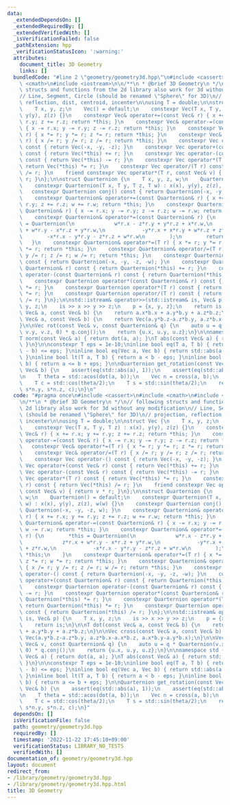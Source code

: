 ```yaml
---
data:
  _extendedDependsOn: []
  _extendedRequiredBy: []
  _extendedVerifiedWith: []
  _isVerificationFailed: false
  _pathExtension: hpp
  _verificationStatusIcon: ':warning:'
  attributes:
    document_title: 3D Geometry
    links: []
  bundledCode: "#line 2 \"geometry/geometry3d.hpp\"\n#include <cassert>\n#include\
    \ <cmath>\n#include <iostream>\n\n/**\n * @brief 3D Geometry\n */\n// following\
    \ structs and functions from the 2d library also work for 3d without any modification\n\
    // Line, Segment, Circle (should be renamed \"Sphere\" for 3D)\n// projection,\
    \ reflection, dist, centroid, incenter\n\nusing T = double;\n\nstruct Vec {\n\
    \    T x, y, z;\n    Vec() = default;\n    constexpr Vec(T x, T y, T z) : x(x),\
    \ y(y), z(z) {}\n    constexpr Vec& operator+=(const Vec& r) { x += r.x; y +=\
    \ r.y; z += r.z; return *this; }\n    constexpr Vec& operator-=(const Vec& r)\
    \ { x -= r.x; y -= r.y; z -= r.z; return *this; }\n    constexpr Vec& operator*=(T\
    \ r) { x *= r; y *= r; z *= r; return *this; }\n    constexpr Vec& operator/=(T\
    \ r) { x /= r; y /= r; z /= r; return *this; }\n    constexpr Vec operator-()\
    \ const { return Vec(-x, -y, -z); }\n    constexpr Vec operator+(const Vec& r)\
    \ const { return Vec(*this) += r; }\n    constexpr Vec operator-(const Vec& r)\
    \ const { return Vec(*this) -= r; }\n    constexpr Vec operator*(T r) const {\
    \ return Vec(*this) *= r; }\n    constexpr Vec operator/(T r) const { return Vec(*this)\
    \ /= r; }\n    friend constexpr Vec operator*(T r, const Vec& v) { return v *\
    \ r; }\n};\n\nstruct Quarternion {\n    T x, y, z, w;\n    Quarternion() = default;\n\
    \    constexpr Quarternion(T x, T y, T z, T w) : x(x), y(y), z(z), w(w) {}\n \
    \   constexpr Quarternion conj() const { return Quarternion(-x, -y, -z, w); }\n\
    \    constexpr Quarternion& operator+=(const Quarternion& r) { x += r.x; y +=\
    \ r.y; z += r.z; w += r.w; return *this; }\n    constexpr Quarternion& operator-=(const\
    \ Quarternion& r) { x -= r.x; y -= r.y; z -= r.z; w -= r.w; return *this; }\n\
    \    constexpr Quarternion& operator*=(const Quarternion& r) {\n        *this\
    \ = Quarternion(\n             w*r.x - z*r.y + y*r.z + x*r.w,\n             z*r.x\
    \ + w*r.y - x*r.z + y*r.w,\n            -y*r.x + x*r.y + w*r.z + z*r.w,\n    \
    \        -x*r.x - y*r.y - z*r.z + w*r.w\n        );\n        return *this;\n \
    \   }\n    constexpr Quarternion& operator*=(T r) { x *= r; y *= r; z *= r; w\
    \ *= r; return *this; }\n    constexpr Quarternion& operator/=(T r) { x /= r;\
    \ y /= r; z /= r; w /= r; return *this; }\n    constexpr Quarternion operator-()\
    \ const { return Quarternion(-x, -y, -z, -w); }\n    constexpr Quarternion operator+(const\
    \ Quarternion& r) const { return Quarternion(*this) += r; }\n    constexpr Quarternion\
    \ operator-(const Quarternion& r) const { return Quarternion(*this) -= r; }\n\
    \    constexpr Quarternion operator*(const Quarternion& r) const { return Quarternion(*this)\
    \ *= r; }\n    constexpr Quarternion operator*(T r) const { return Quarternion(*this)\
    \ *= r; }\n    constexpr Quarternion operator/(T r) const { return Quarternion(*this)\
    \ /= r; }\n};\n\nstd::istream& operator>>(std::istream& is, Vec& p) {\n    T x,\
    \ y, z;\n    is >> x >> y >> z;\n    p = {x, y, z};\n    return is;\n}\n\nT dot(const\
    \ Vec& a, const Vec& b) {\n    return a.x*b.x + a.y*b.y + a.z*b.z;\n}\n\nVec cross(const\
    \ Vec& a, const Vec& b) {\n    return Vec(a.y*b.z-a.z*b.y, a.z*b.x-a.x*b.z, a.x*b.y-a.y*b.x);\n\
    }\n\nVec rot(const Vec& v, const Quarternion& q) {\n    auto u = q * Quarternion(v.x,\
    \ v.y, v.z, 0) * q.conj();\n    return {u.x, u.y, u.z};\n}\n\nnamespace std {\n\
    T norm(const Vec& a) { return dot(a, a); }\nT abs(const Vec& a) { return std::sqrt(std::norm(a));\
    \ }\n}\n\nconstexpr T eps = 1e-10;\ninline bool eq(T a, T b) { return std::abs(a\
    \ - b) <= eps; }\ninline bool eq(Vec a, Vec b) { return std::abs(a - b) <= eps;\
    \ }\ninline bool lt(T a, T b) { return a < b - eps; }\ninline bool leq(T a, T\
    \ b) { return a <= b + eps; }\n\nQuarternion get_rotation(const Vec& a, const\
    \ Vec& b) {\n    assert(eq(std::abs(a), 1));\n    assert(eq(std::abs(b), 1));\n\
    \n    T theta = std::acos(dot(a, b));\n    Vec n = cross(a, b);\n    n /= std::abs(n);\n\
    \    T c = std::cos(theta/2);\n    T s = std::sin(theta/2);\n    return Quarternion(s*n.x,\
    \ s*n.y, s*n.z, c);\n}\n"
  code: "#pragma once\n#include <cassert>\n#include <cmath>\n#include <iostream>\n\
    \n/**\n * @brief 3D Geometry\n */\n// following structs and functions from the\
    \ 2d library also work for 3d without any modification\n// Line, Segment, Circle\
    \ (should be renamed \"Sphere\" for 3D)\n// projection, reflection, dist, centroid,\
    \ incenter\n\nusing T = double;\n\nstruct Vec {\n    T x, y, z;\n    Vec() = default;\n\
    \    constexpr Vec(T x, T y, T z) : x(x), y(y), z(z) {}\n    constexpr Vec& operator+=(const\
    \ Vec& r) { x += r.x; y += r.y; z += r.z; return *this; }\n    constexpr Vec&\
    \ operator-=(const Vec& r) { x -= r.x; y -= r.y; z -= r.z; return *this; }\n \
    \   constexpr Vec& operator*=(T r) { x *= r; y *= r; z *= r; return *this; }\n\
    \    constexpr Vec& operator/=(T r) { x /= r; y /= r; z /= r; return *this; }\n\
    \    constexpr Vec operator-() const { return Vec(-x, -y, -z); }\n    constexpr\
    \ Vec operator+(const Vec& r) const { return Vec(*this) += r; }\n    constexpr\
    \ Vec operator-(const Vec& r) const { return Vec(*this) -= r; }\n    constexpr\
    \ Vec operator*(T r) const { return Vec(*this) *= r; }\n    constexpr Vec operator/(T\
    \ r) const { return Vec(*this) /= r; }\n    friend constexpr Vec operator*(T r,\
    \ const Vec& v) { return v * r; }\n};\n\nstruct Quarternion {\n    T x, y, z,\
    \ w;\n    Quarternion() = default;\n    constexpr Quarternion(T x, T y, T z, T\
    \ w) : x(x), y(y), z(z), w(w) {}\n    constexpr Quarternion conj() const { return\
    \ Quarternion(-x, -y, -z, w); }\n    constexpr Quarternion& operator+=(const Quarternion&\
    \ r) { x += r.x; y += r.y; z += r.z; w += r.w; return *this; }\n    constexpr\
    \ Quarternion& operator-=(const Quarternion& r) { x -= r.x; y -= r.y; z -= r.z;\
    \ w -= r.w; return *this; }\n    constexpr Quarternion& operator*=(const Quarternion&\
    \ r) {\n        *this = Quarternion(\n             w*r.x - z*r.y + y*r.z + x*r.w,\n\
    \             z*r.x + w*r.y - x*r.z + y*r.w,\n            -y*r.x + x*r.y + w*r.z\
    \ + z*r.w,\n            -x*r.x - y*r.y - z*r.z + w*r.w\n        );\n        return\
    \ *this;\n    }\n    constexpr Quarternion& operator*=(T r) { x *= r; y *= r;\
    \ z *= r; w *= r; return *this; }\n    constexpr Quarternion& operator/=(T r)\
    \ { x /= r; y /= r; z /= r; w /= r; return *this; }\n    constexpr Quarternion\
    \ operator-() const { return Quarternion(-x, -y, -z, -w); }\n    constexpr Quarternion\
    \ operator+(const Quarternion& r) const { return Quarternion(*this) += r; }\n\
    \    constexpr Quarternion operator-(const Quarternion& r) const { return Quarternion(*this)\
    \ -= r; }\n    constexpr Quarternion operator*(const Quarternion& r) const { return\
    \ Quarternion(*this) *= r; }\n    constexpr Quarternion operator*(T r) const {\
    \ return Quarternion(*this) *= r; }\n    constexpr Quarternion operator/(T r)\
    \ const { return Quarternion(*this) /= r; }\n};\n\nstd::istream& operator>>(std::istream&\
    \ is, Vec& p) {\n    T x, y, z;\n    is >> x >> y >> z;\n    p = {x, y, z};\n\
    \    return is;\n}\n\nT dot(const Vec& a, const Vec& b) {\n    return a.x*b.x\
    \ + a.y*b.y + a.z*b.z;\n}\n\nVec cross(const Vec& a, const Vec& b) {\n    return\
    \ Vec(a.y*b.z-a.z*b.y, a.z*b.x-a.x*b.z, a.x*b.y-a.y*b.x);\n}\n\nVec rot(const\
    \ Vec& v, const Quarternion& q) {\n    auto u = q * Quarternion(v.x, v.y, v.z,\
    \ 0) * q.conj();\n    return {u.x, u.y, u.z};\n}\n\nnamespace std {\nT norm(const\
    \ Vec& a) { return dot(a, a); }\nT abs(const Vec& a) { return std::sqrt(std::norm(a));\
    \ }\n}\n\nconstexpr T eps = 1e-10;\ninline bool eq(T a, T b) { return std::abs(a\
    \ - b) <= eps; }\ninline bool eq(Vec a, Vec b) { return std::abs(a - b) <= eps;\
    \ }\ninline bool lt(T a, T b) { return a < b - eps; }\ninline bool leq(T a, T\
    \ b) { return a <= b + eps; }\n\nQuarternion get_rotation(const Vec& a, const\
    \ Vec& b) {\n    assert(eq(std::abs(a), 1));\n    assert(eq(std::abs(b), 1));\n\
    \n    T theta = std::acos(dot(a, b));\n    Vec n = cross(a, b);\n    n /= std::abs(n);\n\
    \    T c = std::cos(theta/2);\n    T s = std::sin(theta/2);\n    return Quarternion(s*n.x,\
    \ s*n.y, s*n.z, c);\n}"
  dependsOn: []
  isVerificationFile: false
  path: geometry/geometry3d.hpp
  requiredBy: []
  timestamp: '2022-11-22 17:45:10+09:00'
  verificationStatus: LIBRARY_NO_TESTS
  verifiedWith: []
documentation_of: geometry/geometry3d.hpp
layout: document
redirect_from:
- /library/geometry/geometry3d.hpp
- /library/geometry/geometry3d.hpp.html
title: 3D Geometry
---
```


